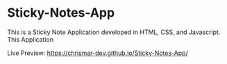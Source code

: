 # Sticky-Notes-App

This is a Sticky Note Application developed in HTML, CSS, and Javascript. This Application 

Live Preview: https://chrismar-dev.github.io/Sticky-Notes-App/
